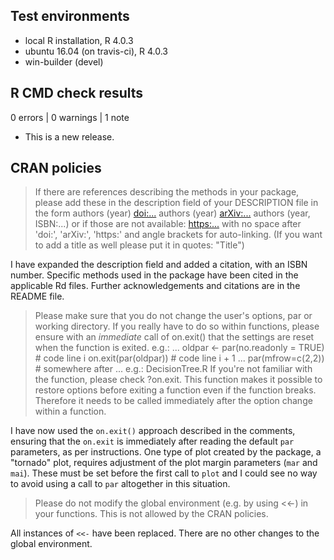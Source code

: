 ## Test environments
* local R installation, R 4.0.3
* ubuntu 16.04 (on travis-ci), R 4.0.3
* win-builder (devel)

## R CMD check results

0 errors | 0 warnings | 1 note

* This is a new release.

## CRAN policies

> If there are references describing the methods in your package, please
> add these in the description field of your DESCRIPTION file in the form
> authors (year) <doi:...>
> authors (year) <arXiv:...>
> authors (year, ISBN:...)
> or if those are not available: <https:...>
> with no space after 'doi:', 'arXiv:', 'https:' and angle brackets for
> auto-linking.
> (If you want to add a title as well please put it in quotes: "Title") 

I have expanded the description field and added a citation, with an ISBN
number. Specific methods used in the package have been cited in the applicable
Rd files. Further acknowledgements and citations are in the README file.

> Please make sure that you do not change the user's options, par or
> working directory. If you really have to do so within functions, please
> ensure with an *immediate* call of on.exit() that the settings are reset
> when the function is exited. e.g.:
> ...
> oldpar <- par(no.readonly = TRUE)    # code line i
> on.exit(par(oldpar))            # code line i + 1
> ...
> par(mfrow=c(2,2))            # somewhere after
> ...
> e.g.: DecisionTree.R
> If you're not familiar with the function, please check ?on.exit. This
> function makes it possible to restore options before exiting a function
> even if the function breaks. Therefore it needs to be called immediately
> after the option change within a function. 

I have now used the `on.exit()` approach described in the comments, ensuring
that the `on.exit` is immediately after reading the default `par` parameters, 
as per instructions. One type of plot created by the package, a "tornado" plot, 
requires adjustment of the plot margin parameters (`mar` and `mai`). These must
be set before the first call to `plot` and I could see no way to avoid using 
a call to `par` altogether in this situation.

> Please do not modify the global environment (e.g. by using <<-) in your
> functions. This is not allowed by the CRAN policies.

All instances of `<<-` have been replaced. There are no other changes to the
global environment.

